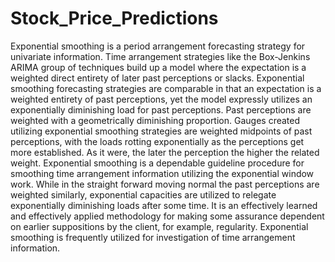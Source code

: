 # Stock_Price_Predictions
Exponential smoothing is a period arrangement forecasting strategy for univariate information. Time arrangement strategies like the Box-Jenkins ARIMA group of techniques build up a model where the expectation is a weighted direct entirety of later past perceptions or slacks. Exponential smoothing forecasting strategies are comparable in that an expectation is a weighted entirety of past perceptions, yet the model expressly utilizes an exponentially diminishing load for past perceptions. Past perceptions are weighted with a geometrically diminishing proportion. Gauges created utilizing exponential smoothing strategies are weighted midpoints of past perceptions, with the loads rotting exponentially as the perceptions get more established. As it were, the later the perception the higher the related weight. Exponential smoothing is a dependable guideline procedure for smoothing time arrangement information utilizing the exponential window work. While in the straight forward moving normal the past perceptions are weighted similarly, exponential capacities are utilized to relegate exponentially diminishing loads after some time. It is an effectively learned and effectively applied methodology for making some assurance dependent on earlier suppositions by the client, for example, regularity. Exponential smoothing is frequently utilized for investigation of time arrangement information.
